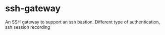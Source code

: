 # ssh-gateway
An SSH gateway to support an ssh bastion. Different type of authentication, ssh session recording 
